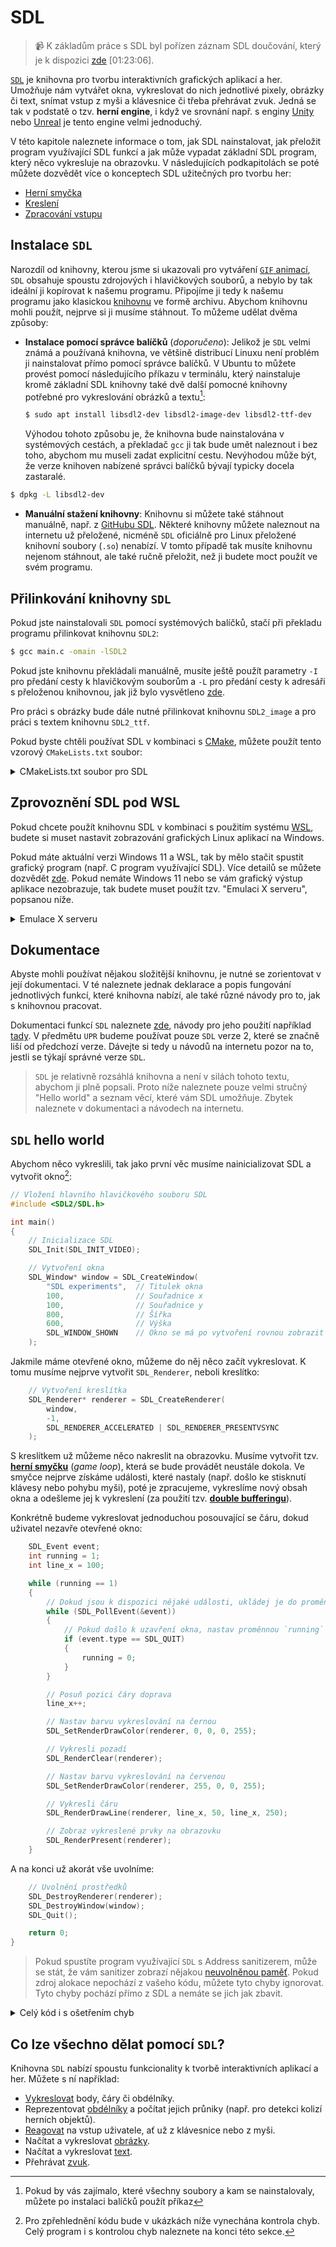 # SDL
> 📹 K základům práce s SDL byl pořízen záznam SDL doučování, který je k dispozici [zde](https://www.youtube.com/watch?v=jUktXOH5o1I)
> \[01:23:06].

[`SDL`](https://www.libsdl.org/) je knihovna pro tvorbu interaktivních grafických aplikací a her.
Umožňuje nám vytvářet okna, vykreslovat do nich jednotlivé pixely, obrázky či text, snímat vstup z
myši a klávesnice či třeba přehrávat zvuk. Jedná se tak v podstatě o tzv. **herní engine**, i když
ve srovnání např. s enginy [Unity](https://unity.com/) nebo [Unreal](https://www.unrealengine.com/)
je tento engine velmi jednoduchý.

V této kapitole naleznete informace o tom, jak SDL nainstalovat, jak přeložit program využívající SDL funkcí
a jak může vypadat základní SDL program, který něco vykresluje na obrazovku. V následujících podkapitolách se poté můžete
dozvědět více o konceptech SDL užitečných pro tvorbu her:

- [Herní smyčka](sdl/herni_smycka.md)
- [Kreslení](sdl/kresleni.md)
- [Zpracování vstupu](sdl/vstup.md)

## Instalace `SDL`
Narozdíl od knihovny, kterou jsme si ukazovali pro vytváření [`GIF` animací](gif.md), `SDL` obsahuje
spoustu zdrojových i hlavičkových souborů, a nebylo by tak ideální ji kopírovat k našemu programu.
Připojíme ji tedy k našemu programu jako klasickou
[knihovnu](../modularizace/knihovny.md#použití-knihoven-s-gcc) ve formě archivu. Abychom knihovnu
mohli použít, nejprve si ji musíme stáhnout. To můžeme udělat dvěma způsoby:
- **Instalace pomocí správce balíčků** (*doporučeno*): Jelikož je `SDL` velmi známá a používaná
knihovna, ve většině distribucí Linuxu není problém ji nainstalovat přímo pomocí správce balíčků.
V Ubuntu to můžete provést pomocí následujícího příkazu v terminálu, který nainstaluje kromě základní SDL knihovny
také dvě další pomocné knihovny potřebné pro vykreslování obrázků a textu[^1]:
    ```bash
    $ sudo apt install libsdl2-dev libsdl2-image-dev libsdl2-ttf-dev
    ```
    Výhodou tohoto způsobu je, že knihovna bude nainstalována v systémových cestách, a překladač `gcc` ji tak
    bude umět naleznout i bez toho, abychom mu museli zadat explicitní cestu. Nevýhodou může být, že verze
    knihoven nabízené správci balíčků bývají typicky docela zastaralé.

[^1]: Pokud by vás zajímalo, které všechny soubory a kam se nainstalovaly, můžete po instalaci balíčků
použít příkaz
```bash
$ dpkg -L libsdl2-dev
```

- **Manuální stažení knihovny**: Knihovnu si můžete také stáhnout manuálně, např. z
[GitHubu SDL](https://github.com/libsdl-org/SDL/releases/download/release-2.28.3/SDL2-2.28.3.zip). Některé knihovny
můžete naleznout na internetu už přeložené, nicméně `SDL` oficiálně pro Linux přeložené knihovní soubory (`.so`)
nenabízí. V tomto případě tak musíte knihovnu nejenom stáhnout, ale také ručně přeložit, než ji budete moct použít ve
svém programu.

## Přilinkování knihovny `SDL`
Pokud jste nainstalovali `SDL` pomocí systémových balíčků, stačí při překladu programu přilinkovat
knihovnu `SDL2`:
```bash
$ gcc main.c -omain -lSDL2
```
Pokud jste knihovnu překládali manuálně, musíte ještě použít parametry `-I` pro předání cesty k
hlavičkovým souborům a `-L` pro předání cesty k adresáři s přeloženou knihovnou, jak již bylo
vysvětleno [zde](../modularizace/knihovny.md#použití-knihoven-s-gcc).

Pro práci s obrázky bude dále nutné přilinkovat knihovnu `SDL2_image` a pro práci s textem knihovnu
`SDL2_ttf`.

Pokud byste chtěli používat SDL v kombinaci s [CMake](../automatizace_prekladu.md#cmake), můžete použít
tento vzorový `CMakeLists.txt` soubor:

<details>
<summary>CMakeLists.txt soubor pro SDL</summary>

```cmake
cmake_minimum_required(VERSION 3.18)

project(sdlapp)

find_package(SDL2 REQUIRED)

add_executable(main main.c)
target_link_libraries(main SDL2 SDL2_image SDL2_ttf)
```

</details>

## Zprovoznění SDL pod WSL
Pokud chcete použít knihovnu SDL v kombinaci s použitím systému [WSL](../../prostredi/linux/instalace.md),
budete si muset nastavit zobrazování grafických Linux aplikací na Windows.

Pokud máte aktuální verzi Windows 11 a WSL, tak by mělo stačit spustit grafický program (např. C program
využívající SDL). Více detailů se můžete dozvědět [zde](https://learn.microsoft.com/en-us/windows/wsl/tutorials/gui-apps).
Pokud nemáte Windows 11 nebo se vám grafický výstup aplikace nezobrazuje, tak budete muset použít tzv. "Emulaci X serveru",
popsanou níže.

<details>
<summary>Emulace X serveru</summary>

Jedním ze způsobů, který se na Linuxu používá pro vykreslování grafiky, je tzv.
[X server](https://en.wikipedia.org/wiki/X_Window_System). Funguje tak, že aplikace, které chtějí něco
vykreslit, komunikují s X serverem, který poté grafiku vykreslí v nějakém okně.

Aby toto fungovalo pod Windows, tak musíte na Windows spustit X server, ke kterému se poté připojí
klient (vaše C SDL aplikace) spuštěná pod systémem WSL.

Návod, jak tento X server na Windows nainstalovat, naleznete např. [zde](https://techcommunity.microsoft.com/t5/windows-dev-appconsult/running-wsl-gui-apps-on-windows-10/ba-p/1493242).

Zkrácená verze návodu:
1) Stáhněte a nainstalujte si program [VcXsrv](https://sourceforge.net/projects/vcxsrv/).
2) Zapněte na Windows program `XLaunch` a v nastavení zaškrtněte volbu `Disable access control`.

   Tento program musí běžet na pozadí, aby fungovalo spouštění grafických aplikací pod WSL (pokud
   restartujete počítač, budete ho muset spustit znovu).
3) Ve WSL terminálu poté musíte nastavit proměnnou prostředí `DISPLAY` na správnou hodnotu, aby
   spuštěný program komunikoval s X serverem spuštěným pod Windows. Dosáhnout toho můžete např. následujícím
   příkazem:
    ```console
    $ export DISPLAY="`grep nameserver /etc/resolv.conf | sed 's/nameserver //'`:0"
    ```
   Tento příkaz musíte spustit v terminálu, odkud budete vaši SDL aplikaci spouštět. Pokud spustíte
   nový terminál, musíte příkaz spustit znovu.
4) Dále by mělo stačit spustit SDL aplikaci a její grafický výstup by se měl objevit v novém okně
   pod Windows.
</details>

## Dokumentace
Abyste mohli používat nějakou složitější knihovnu, je nutné se zorientovat v její dokumentaci. V té
naleznete jednak deklarace a popis fungování jednotlivých funkcí, které knihovna nabízí, ale také
různé návody pro to, jak s knihovnou pracovat.

Dokumentaci funkcí `SDL` naleznete [zde](https://wiki.libsdl.org/APIByCategory), návody pro jeho
použití například [tady](https://www.willusher.io/pages/sdl2/). V předmětu `UPR` budeme používat
pouze `SDL` verze 2, které se značně liší od předchozí verze. Dávejte si tedy u návodů na internetu
pozor na to, jestli se týkají správné verze `SDL`.

> `SDL` je relativně rozsáhlá knihovna a není v silách tohoto textu, abychom ji plně popsali. Proto
> níže naleznete pouze velmi stručný "Hello world" a seznam věcí, které vám SDL umožňuje. Zbytek
> naleznete v dokumentaci a návodech na internetu.

## `SDL` hello world
Abychom něco vykreslili, tak jako první věc musíme nainicializovat SDL a vytvořit okno[^2]:

[^2]: Pro zpřehlednění kódu bude v ukázkách níže vynechána kontrola chyb. Celý program i s kontrolou
chyb naleznete na konci této sekce.

```c
// Vložení hlavního hlavičkového souboru SDL
#include <SDL2/SDL.h>

int main()
{
    // Inicializace SDL
    SDL_Init(SDL_INIT_VIDEO);

    // Vytvoření okna
    SDL_Window* window = SDL_CreateWindow(
        "SDL experiments",  // Titulek okna
        100,                // Souřadnice x
        100,                // Souřadnice y
        800,                // Šířka
        600,                // Výška
        SDL_WINDOW_SHOWN    // Okno se má po vytvoření rovnou zobrazit
    );
```
Jakmile máme otevřené okno, můžeme do něj něco začít vykreslovat. K tomu musíme nejprve vytvořit
`SDL_Renderer`, neboli kreslítko:
```c
    // Vytvoření kreslítka
    SDL_Renderer* renderer = SDL_CreateRenderer(
        window,
        -1,
        SDL_RENDERER_ACCELERATED | SDL_RENDERER_PRESENTVSYNC
    );
```

S kreslítkem už můžeme něco nakreslit na obrazovku. Musíme vytvořit tzv.
[**herní smyčku**](https://en.wikipedia.org/wiki/Video_game_programming#Game_structure) (*game
loop*), která se bude provádět neustále dokola. Ve smyčce nejprve získáme události, které nastaly
(např. došlo ke stisknutí klávesy nebo pohybu myši), poté je zpracujeme, vykreslíme nový obsah
okna a odešleme jej k vykreslení (za použití tzv.
[**double bufferingu**](https://en.wikipedia.org/wiki/Multiple_buffering#Double_buffering_in_computer_graphics)).

Konkrétně budeme vykreslovat jednoduchou posouvající se čáru, dokud uživatel nezavře otevřené okno:
```c
    SDL_Event event;
    int running = 1;
    int line_x = 100;

    while (running == 1)
    {
        // Dokud jsou k dispozici nějaké události, ukládej je do proměnné `event`
        while (SDL_PollEvent(&event))
        {
            // Pokud došlo k uzavření okna, nastav proměnnou `running` na `0`
            if (event.type == SDL_QUIT)
            {
                running = 0;
            }
        }

        // Posuň pozici čáry doprava
        line_x++;

        // Nastav barvu vykreslování na černou
        SDL_SetRenderDrawColor(renderer, 0, 0, 0, 255);

        // Vykresli pozadí
        SDL_RenderClear(renderer);

        // Nastav barvu vykreslování na červenou
        SDL_SetRenderDrawColor(renderer, 255, 0, 0, 255);

        // Vykresli čáru
        SDL_RenderDrawLine(renderer, line_x, 50, line_x, 250);

        // Zobraz vykreslené prvky na obrazovku
        SDL_RenderPresent(renderer);
    }
```
A na konci už akorát vše uvolníme:
```c
    // Uvolnění prostředků
    SDL_DestroyRenderer(renderer);
    SDL_DestroyWindow(window);
    SDL_Quit();

    return 0;
}
```

> Pokud spustíte program využívající `SDL` s Address sanitizerem, může se stát, že vám sanitizer
> zobrazí nějakou [neuvolněnou paměť](../../caste_chyby/pametove_chyby.md#memory-leak). Pokud zdroj
> alokace nepochází z vašeho kódu, můžete tyto chyby ignorovat. Tyto chyby pochází přímo z SDL a nemáte
> se jich jak zbavit.

<details>
<summary>Celý kód i s ošetřením chyb</summary>

```c
#include <SDL2/SDL.h>

int main()
{
    if (SDL_Init(SDL_INIT_VIDEO)) {
        fprintf(stderr, "SDL_Init Error: %s\n", SDL_GetError());
        return 1;
    }
    SDL_Window* window = SDL_CreateWindow("SDL experiments", 100, 100, 800, 600, SDL_WINDOW_SHOWN);
    if (!window) {
        fprintf(stderr, "SDL_CreateWindow Error: %s\n", SDL_GetError());
        SDL_Quit();
        return 1;
    }

    SDL_Renderer* renderer = SDL_CreateRenderer(window, -1, SDL_RENDERER_ACCELERATED | SDL_RENDERER_PRESENTVSYNC);
    if (!renderer) {
        SDL_DestroyWindow(window);
        fprintf(stderr, "SDL_CreateRenderer Error: %s", SDL_GetError());
        SDL_Quit();
        return 1;
    }

    int line_x = 100;

    SDL_Event event;
    int running = 1;

    while (running == 1)
    {
        while (SDL_PollEvent(&event))
        {
            if (event.type == SDL_QUIT)
            {
                running = 0;
            }
        }

        line_x++;
    
        SDL_SetRenderDrawColor(renderer, 0, 0, 0, 255); // Nastavení barvy na černou
        SDL_RenderClear(renderer);                      // Vykreslení pozadí

        SDL_SetRenderDrawColor(renderer, 255, 0, 0, 255); // Nastavení barvy na červenou
        SDL_RenderDrawLine(renderer, line_x, 50, line_x, 250); // Vykreslení čáry

        SDL_RenderPresent(renderer);  // Prezentace kreslítka
    }

    SDL_DestroyRenderer(renderer);
    SDL_DestroyWindow(window);
    SDL_Quit();

    return 0;
}
```
</details>

## Co lze všechno dělat pomocí `SDL`?
Knihovna `SDL` nabízí spoustu funkcionality k tvorbě interaktivních aplikací a her. Můžete s ní
například:
- [Vykreslovat](https://wiki.libsdl.org/CategoryRender) body, čáry či obdélníky.
- Reprezentovat [obdélníky](https://wiki.libsdl.org/CategoryRect) a počítat jejich průniky (např.
pro detekci kolizí herních objektů).
- [Reagovat](https://wiki.libsdl.org/CategoryEvents) na vstup uživatele, ať už z klávesnice nebo z myši.
- Načítat a vykreslovat [obrázky](https://wiki.libsdl.org/SDL_image/FrontPage).
- Načítat a vykreslovat [text](https://wiki.libsdl.org/SDL_ttf/FrontPage).
- Přehrávat [zvuk](https://wiki.libsdl.org/CategoryAudio).
